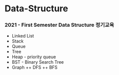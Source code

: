 # Data-Structure

### 2021 - First Semester Data Structure 정기교육

+ Linked List
+ Stack
+ Queue
+ Tree
+ Heap - priority queue
+ BST - Binary Search Tree
+ Graph
++ DFS
++ BFS
